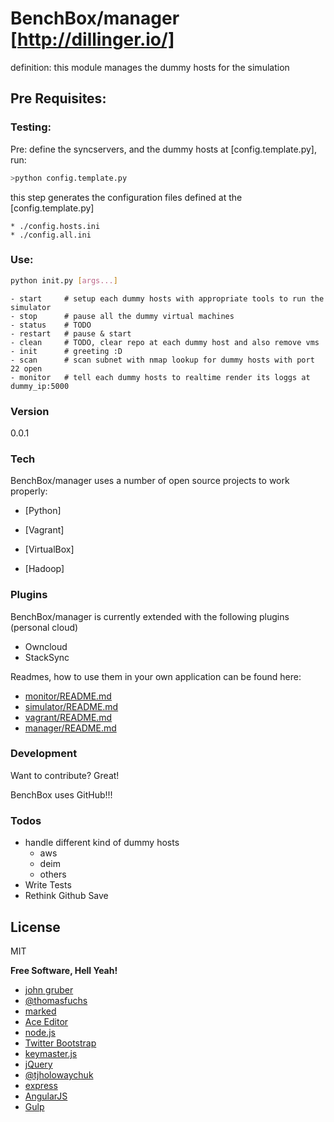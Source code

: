 # BenchBox/manager [http://dillinger.io/]

definition: this module manages the dummy hosts for the simulation

## Pre Requisites:
### Testing:
Pre: define the syncservers, and the dummy hosts at [config.template.py], run:
```sh
>python config.template.py
```
this step generates the configuration files defined at the [config.template.py]

    * ./config.hosts.ini
    * ./config.all.ini
    
### Use:

```sh
python init.py [args...]
```

    - start     # setup each dummy hosts with appropriate tools to run the simulator
    - stop      # pause all the dummy virtual machines
    - status    # TODO
    - restart   # pause & start
    - clean     # TODO, clear repo at each dummy host and also remove vms
    - init      # greeting :D
    - scan      # scan subnet with nmap lookup for dummy hosts with port 22 open
    - monitor   # tell each dummy hosts to realtime render its loggs at dummy_ip:5000
 
### Version
0.0.1

### Tech

BenchBox/manager uses a number of open source projects to work properly:

* [Python]


* [Vagrant]
* [VirtualBox]
* [Hadoop]


 
 
### Plugins

BenchBox/manager is currently extended with the following plugins (personal cloud)

* Owncloud
* StackSync

Readmes, how to use them in your own application can be found here:

* [monitor/README.md](https://github.com/2XL/BenchBox/tree/master/monitor/README.md)
* [simulator/README.md](https://github.com/2XL/BenchBox/tree/master/simulator/README.md)
* [vagrant/README.md](https://github.com/2XL/BenchBox/tree/master/vagrant/README.md)
* [manager/README.md](https://github.com/2XL/BenchBox/tree/master/manager/README.md)

### Development

Want to contribute? Great!

BenchBox uses GitHub!!!


### Todos
- handle different kind of dummy hosts
	* aws
	* deim
	* others
- Write Tests
- Rethink Github Save 
  
 
License
----

MIT


**Free Software, Hell Yeah!**

- [john gruber](http://daringfireball.net)
- [@thomasfuchs](http://twitter.com/thomasfuchs) 
- [marked](https://github.com/chjj/marked)
- [Ace Editor](http://ace.ajax.org)
- [node.js](http://nodejs.org)
- [Twitter Bootstrap](http://twitter.github.com/bootstrap/)
- [keymaster.js](https://github.com/madrobby/keymaster)
- [jQuery](http://jquery.com)
- [@tjholowaychuk](http://twitter.com/tjholowaychuk)
- [express](http://expressjs.com)
- [AngularJS](http://angularjs.org)
- [Gulp](http://gulpjs.com)
